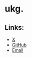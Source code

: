 # ukg.

## Links:
- [X](https://x.com/ukg___)
- [GitHub](https://github.com/uz-g)
- [Email](mailto:u@ukg.one)

